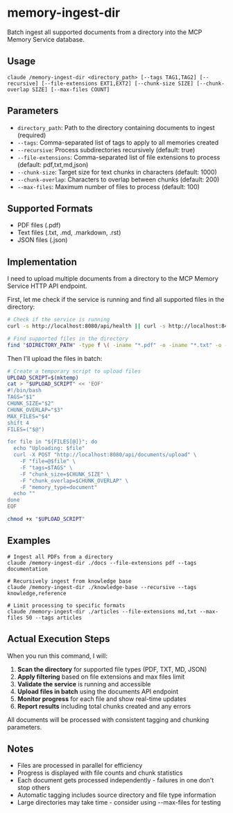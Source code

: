 # memory-ingest-dir

Batch ingest all supported documents from a directory into the MCP Memory Service database.

## Usage

```
claude /memory-ingest-dir <directory_path> [--tags TAG1,TAG2] [--recursive] [--file-extensions EXT1,EXT2] [--chunk-size SIZE] [--chunk-overlap SIZE] [--max-files COUNT]
```

## Parameters

- `directory_path`: Path to the directory containing documents to ingest (required)
- `--tags`: Comma-separated list of tags to apply to all memories created
- `--recursive`: Process subdirectories recursively (default: true)
- `--file-extensions`: Comma-separated list of file extensions to process (default: pdf,txt,md,json)
- `--chunk-size`: Target size for text chunks in characters (default: 1000)
- `--chunk-overlap`: Characters to overlap between chunks (default: 200)
- `--max-files`: Maximum number of files to process (default: 100)

## Supported Formats

- PDF files (.pdf)
- Text files (.txt, .md, .markdown, .rst)
- JSON files (.json)

## Implementation

I need to upload multiple documents from a directory to the MCP Memory Service HTTP API endpoint.

First, let me check if the service is running and find all supported files in the directory:

```bash
# Check if the service is running
curl -s http://localhost:8080/api/health || curl -s http://localhost:8443/api/health || echo "Service not running"

# Find supported files in the directory
find "$DIRECTORY_PATH" -type f \( -iname "*.pdf" -o -iname "*.txt" -o -iname "*.md" -o -iname "*.json" \) | head -n $MAX_FILES
```

Then I'll upload the files in batch:

```bash
# Create a temporary script to upload files
UPLOAD_SCRIPT=$(mktemp)
cat > "$UPLOAD_SCRIPT" << 'EOF'
#!/bin/bash
TAGS="$1"
CHUNK_SIZE="$2"
CHUNK_OVERLAP="$3"
MAX_FILES="$4"
shift 4
FILES=("$@")

for file in "${FILES[@]}"; do
  echo "Uploading: $file"
  curl -X POST "http://localhost:8080/api/documents/upload" \
    -F "file=@$file" \
    -F "tags=$TAGS" \
    -F "chunk_size=$CHUNK_SIZE" \
    -F "chunk_overlap=$CHUNK_OVERLAP" \
    -F "memory_type=document"
  echo ""
done
EOF

chmod +x "$UPLOAD_SCRIPT"
```

## Examples

```
# Ingest all PDFs from a directory
claude /memory-ingest-dir ./docs --file-extensions pdf --tags documentation

# Recursively ingest from knowledge base
claude /memory-ingest-dir ./knowledge-base --recursive --tags knowledge,reference

# Limit processing to specific formats
claude /memory-ingest-dir ./articles --file-extensions md,txt --max-files 50 --tags articles
```

## Actual Execution Steps

When you run this command, I will:

1. **Scan the directory** for supported file types (PDF, TXT, MD, JSON)
2. **Apply filtering** based on file extensions and max files limit
3. **Validate the service** is running and accessible
4. **Upload files in batch** using the documents API endpoint
5. **Monitor progress** for each file and show real-time updates
6. **Report results** including total chunks created and any errors

All documents will be processed with consistent tagging and chunking parameters.

## Notes

- Files are processed in parallel for efficiency
- Progress is displayed with file counts and chunk statistics
- Each document gets processed independently - failures in one don't stop others
- Automatic tagging includes source directory and file type information
- Large directories may take time - consider using --max-files for testing
